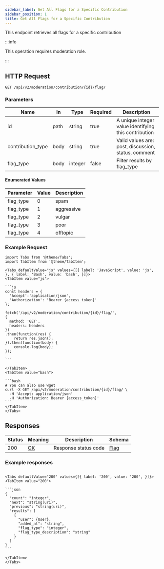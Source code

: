 ```yaml
---
sidebar_label: Get All Flags for a Specific Contribution
sidebar_position: 1
title: Get All Flags for a Specific Contribution
---
```


This endpoint retrieves all flags for a specific contribution

:::info

This operation requires moderation role.

:::

## HTTP Request

`GET /api/v2/moderation/contribution/{id}/flag/`

### Parameters

|Name|In|Type|Required| Description                                          |
|---|---|---|---|------------------------------------------------------|
|id|path|string|true| A unique integer value identifying this contribution |
|contribution_type|body|string|true| Valid values are: post, discussion, status, comment  |
|flag_type|body|integer|false| Filter results by flag_type                          |

#### Enumerated Values

| Parameter | Value | Description |
|-----------|-------|-------------|
| flag_type | 0     | spam        |
| flag_type | 1     | aggressive  |
| flag_type | 2     | vulgar      |
| flag_type | 3     | poor        |
| flag_type | 4     | offtopic    |

### Example Request

````mdx-code-block
import Tabs from '@theme/Tabs';
import TabItem from '@theme/TabItem';

<Tabs defaultValue="js" values={[{ label: 'JavaScript', value: 'js', }, { label: 'Bash', value: 'bash', }]}>
<TabItem value="js">

```js
const headers = {
  'Accept':'application/json',
  'Authorization': 'Bearer {access_token}'
};

fetch('/api/v2/moderation/contribution/{id}/flag/',
{
  method: 'GET',
  headers: headers
})
.then(function(res) {
    return res.json();
}).then(function(body) {
    console.log(body);
});

```

</TabItem>
<TabItem value="bash">

```bash
# You can also use wget
curl -X GET /api/v2/moderation/contribution/{id}/flag/ \
  -H 'Accept: application/json'
  -H 'Authorization: Bearer {access_token}'
```
</TabItem>
</Tabs>
````

## Responses

|Status|Meaning|Description|Schema|
|---|---|---|---|
|200|[OK](https://tools.ietf.org/html/rfc7231#section-6.3.1)|Response status code|[Flag](/docs/apireference/v2/schemas/flag)|

### Example responses


````mdx-code-block

<Tabs defaultValue="200" values={[{ label: '200', value: '200', }]}>
<TabItem value="200">

```json
{
  "count": "integer",
  "next": "string(uri)",
  "previous": "string(uri)",
  "results": [
    {
      "user": {User},
      "added_at": "string",
      "flag_type": "integer",
      "flag_type_description": "string"
    }
  ]
}
```

</TabItem>
</Tabs>
````




